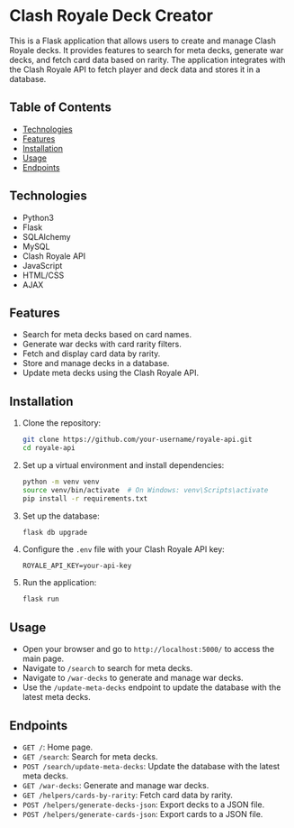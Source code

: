 # Clash Royale Deck Creator

This is a Flask application that allows users to create and manage Clash Royale decks. It provides features to search for meta decks, generate war decks, and fetch card data based on rarity. The application integrates with the Clash Royale API to fetch player and deck data and stores it in a database.

## Table of Contents

- [Technologies](#technologies)
- [Features](#features)
- [Installation](#installation)
- [Usage](#usage)
- [Endpoints](#endpoints)

## Technologies

- Python3
- Flask
- SQLAlchemy
- MySQL
- Clash Royale API
- JavaScript
- HTML/CSS
- AJAX

## Features

- Search for meta decks based on card names.
- Generate war decks with card rarity filters.
- Fetch and display card data by rarity.
- Store and manage decks in a database.
- Update meta decks using the Clash Royale API.

## Installation

1. Clone the repository:
    ```sh
    git clone https://github.com/your-username/royale-api.git
    cd royale-api
    ```

2. Set up a virtual environment and install dependencies:
    ```sh
    python -m venv venv
    source venv/bin/activate  # On Windows: venv\Scripts\activate
    pip install -r requirements.txt
    ```

3. Set up the database:
    ```sh
    flask db upgrade
    ```

4. Configure the `.env` file with your Clash Royale API key:
    ```env
    ROYALE_API_KEY=your-api-key
    ```

5. Run the application:
    ```sh
    flask run
    ```

## Usage

- Open your browser and go to `http://localhost:5000/` to access the main page.
- Navigate to `/search` to search for meta decks.
- Navigate to `/war-decks` to generate and manage war decks.
- Use the `/update-meta-decks` endpoint to update the database with the latest meta decks.

## Endpoints

- `GET /`: Home page.
- `GET /search`: Search for meta decks.
- `POST /search/update-meta-decks`: Update the database with the latest meta decks.
- `GET /war-decks`: Generate and manage war decks.
- `GET /helpers/cards-by-rarity`: Fetch card data by rarity.
- `POST /helpers/generate-decks-json`: Export decks to a JSON file.
- `POST /helpers/generate-cards-json`: Export cards to a JSON file.
